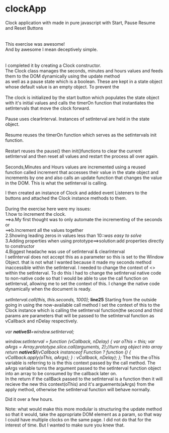 # clockApp
Clock application with made in pure javascript with Start, Pause Resume and Reset Buttons<br>
<br>
<br>
This exercise was awesome!<br>
And by awesome I mean deceptively simple.<br> 
<br>
<br>
I completed it by creating a Clock constructor.<br> 
The Clock class manages the seconds, minutes and hours values and feeds them to the DOM dynamically using the update method<br>
as well as a pause state which is a boolean. These are kept in a state object whose default value is an empty object. To prevent the <br>
<br>
The clock is initialized by the start button which populates the state object with it's initial values and calls the timerOn function that instantiates the setIntervals that move the clock forward.<br>
<br>
Pause uses clearInterval. Instances of setInterval are held in the state object.<Br>
<br>
Resume reuses the timerOn function which serves as the setIntervals init function.<br>
<br>
Restart reuses the pause() then init()functions to clear the current setInterval and then reset all values and restart the process all over again.<br>
<br>
Seconds,Minutes and Hours values are incremented using a reused function called increment that accesses their value in the state object and increments by one and also calls an update function that changes the value in the DOM. This is what the setInterval is calling.



I then created an instance of Clock and 
added event Listeners to the buttons and attached the Clock instance methods to them.<br>
<br>
During the exercise here were my issues:<br>
1.how to increment the clock.<br>
==>a.My first thought was to only automate the incrementing of the seconds or<br>
==>b.Increment all the values together<br>
2.Showing leading zeros in values less than 10::<i>was easy to solve</i><br>
3.Adding properties when using prototype==>solution:add properties directly to constructor<br>
4.Biggest headache was use of setInterval & clearInterval<br>
I setInterval does not accept this as a parameter so this is set to the Window Object.
that is not what I wanted because it made my seconds method inaccessible within the setInterval.
I needed to change the context of <<this>> within the setInterval. To do this I 
had to change the setInterval native code to non-native code so that I would be able to
use the call function on setInterval, allowing me to set the context of this. I change
the native code dynamically when the document is ready. <br><br>
<i>setInterval.call(this, this.seconds, 1000);</i> <strong>line25</strong>
Starting from the outside going in using the now-available call method I set the 
context of this to the Clock instance which is calling the setInterval function(the second and third params are parameters that will be passed to the setInterval function as vCallback and nDelay respectively. 
<Br><br>
<i>var __nativeSI__=window.setInterval;<br>
    
window.setInterval = function (vCallback, nDelay) {
    var oThis = this; 
    var aArgs = Array.prototype.slice.call(arguments, 2);//turn arg object into array
    return __nativeSI__(vCallback instanceof Function ? function () {
        vCallback.apply(oThis, aArgs);
    } : vCallback, nDelay);
};</i>
The this the oThis variable is referring to is the this context passed by the call method. The aArgs variable turns the argument passed to the setInterval function object into
an array to be consumed by the callback later on. <Br>
In the return if the callBack passed to the setInterval is a function then it will recieve the new this context(oThis) and it's arguements(aArgs) from the apply method, otherwise the setInterval function will behave normally.

Did it over a few hours.<br>


Note: what would make this more modular is structuring the update method so that it would,
take the appropriate DOM element as a param, so that way I could have multiple clocks on the same page.
I did not do that for the interest of time. But I wanted to make sure you knew that.